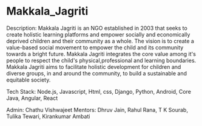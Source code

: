 # Makkala_Jagriti

Description: Makkala Jagriti is an NGO established  in 2003 that seeks to create holistic learning platforms and empower socially and economically deprived children and their community as a whole. The vision is to create a value-based social movement to empower the child and its community towards a bright future. Makkala Jagriti integrates the core value among it's people to respect the child's physical,professional and learning boundaries. Makkala Jagriti aims to facilitate holistic development for children and diverse groups, in and around the community, to build a sustainable and equitable society.

Tech Stack: Node.js, Javascript, Html, css, Django, Python, Android, Core Java, Angular, React

Admin: Chathu Vishwajeet
Mentors: Dhruv Jain, Rahul Rana, T K Sourab, Tulika Tewari, Kirankumar Ambati
